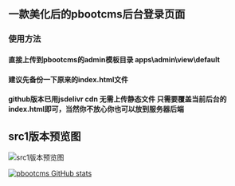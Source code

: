 ## 一款美化后的pbootcms后台登录页面

### 使用方法  
#### 直接上传到pbootcms的admin模板目录 apps\admin\view\default
#### 建议先备份一下原来的index.html文件
#### github版本已用jsdelivr cdn 无需上传静态文件 只需要覆盖当前后台的index.html即可，当然你不放心你也可以放到服务器后端


## src1版本预览图
![src1版本预览图](https://i.loli.net/2021/10/09/GUBKTh95q8ikCL7.png)


[![pbootcms GitHub stats](https://github-readme-stats.vercel.app/api?username=T-Y-P)](https://github.com/T-Y-P/pbootcms-background-login)